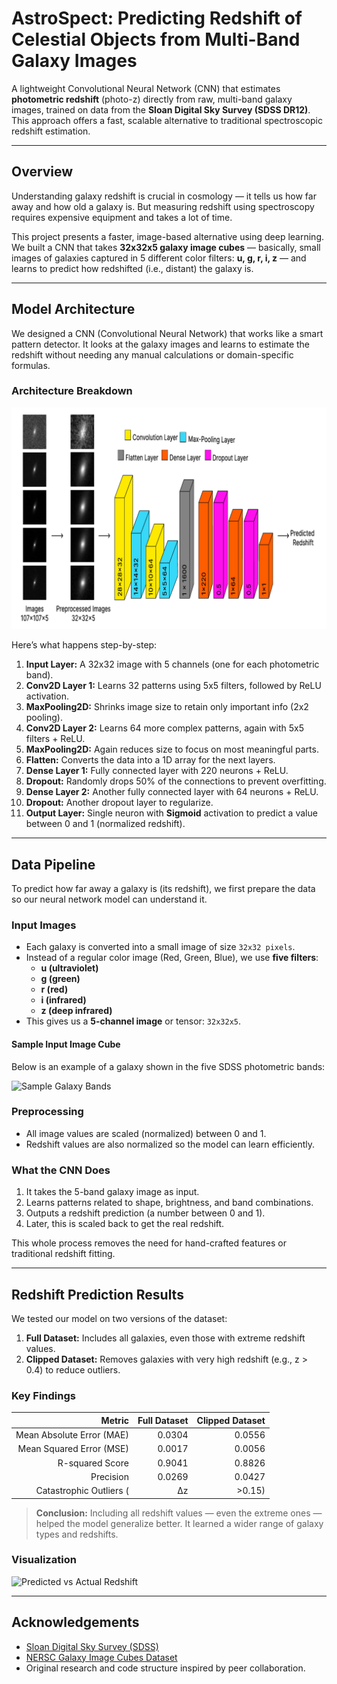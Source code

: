# AstroSpect: Predicting Redshift of Celestial Objects from Multi-Band Galaxy Images

A lightweight Convolutional Neural Network (CNN) that estimates **photometric redshift** (photo-z) directly from raw, multi-band galaxy images, trained on data from the **Sloan Digital Sky Survey (SDSS DR12)**. This approach offers a fast, scalable alternative to traditional spectroscopic redshift estimation.

---

## Overview

Understanding galaxy redshift is crucial in cosmology — it tells us how far away and how old a galaxy is. But measuring redshift using spectroscopy requires expensive equipment and takes a lot of time.

This project presents a faster, image-based alternative using deep learning. We built a CNN that takes **32x32x5 galaxy image cubes** — basically, small images of galaxies captured in 5 different color filters: **u, g, r, i, z** — and learns to predict how redshifted (i.e., distant) the galaxy is.

---

## Model Architecture

We designed a CNN (Convolutional Neural Network) that works like a smart pattern detector. It looks at the galaxy images and learns to estimate the redshift without needing any manual calculations or domain-specific formulas.

### Architecture Breakdown
![Architecture](static/architecture.png)

Here’s what happens step-by-step:

1. **Input Layer:** A 32x32 image with 5 channels (one for each photometric band).
2. **Conv2D Layer 1:** Learns 32 patterns using 5x5 filters, followed by ReLU activation.
3. **MaxPooling2D:** Shrinks image size to retain only important info (2x2 pooling).
4. **Conv2D Layer 2:** Learns 64 more complex patterns, again with 5x5 filters + ReLU.
5. **MaxPooling2D:** Again reduces size to focus on most meaningful parts.
6. **Flatten:** Converts the data into a 1D array for the next layers.
7. **Dense Layer 1:** Fully connected layer with 220 neurons + ReLU.
8. **Dropout:** Randomly drops 50% of the connections to prevent overfitting.
9. **Dense Layer 2:** Another fully connected layer with 64 neurons + ReLU.
10. **Dropout:** Another dropout layer to regularize.
11. **Output Layer:** Single neuron with **Sigmoid** activation to predict a value between 0 and 1 (normalized redshift).

---

## Data Pipeline 

To predict how far away a galaxy is (its redshift), we first prepare the data so our neural network model can understand it.

### Input Images

- Each galaxy is converted into a small image of size `32x32 pixels`.
- Instead of a regular color image (Red, Green, Blue), we use **five filters**:
  - **u (ultraviolet)**
  - **g (green)**
  - **r (red)**
  - **i (infrared)**
  - **z (deep infrared)**
- This gives us a **5-channel image** or tensor: `32x32x5`.

#### Sample Input Image Cube

Below is an example of a galaxy shown in the five SDSS photometric bands:

![Sample Galaxy Bands](static/galaxy_bands.png.png)

### Preprocessing

- All image values are scaled (normalized) between 0 and 1.
- Redshift values are also normalized so the model can learn efficiently.

### What the CNN Does

1. It takes the 5-band galaxy image as input.
2. Learns patterns related to shape, brightness, and band combinations.
3. Outputs a redshift prediction (a number between 0 and 1).
4. Later, this is scaled back to get the real redshift.

This whole process removes the need for hand-crafted features or traditional redshift fitting.

---

## Redshift Prediction Results

We tested our model on two versions of the dataset:

1. **Full Dataset:** Includes all galaxies, even those with extreme redshift values.
2. **Clipped Dataset:** Removes galaxies with very high redshift (e.g., z > 0.4) to reduce outliers.

### Key Findings

| Metric                          | Full Dataset | Clipped Dataset |
|-------------------------------:|-------------:|----------------:|
| Mean Absolute Error (MAE)      | 0.0304       | 0.0556          |
| Mean Squared Error (MSE)       | 0.0017       | 0.0056          |
| R-squared Score                | 0.9041       | 0.8826          |
| Precision                      | 0.0269       | 0.0427          |
| Catastrophic Outliers (|Δz|>0.15) | **0.12%**     | 1.28%           |

> **Conclusion:** Including all redshift values — even the extreme ones — helped the model generalize better. It learned a wider range of galaxy types and redshifts.

### Visualization

![Predicted vs Actual Redshift](static/clipped_v_full.png.png)

---

## Acknowledgements

- [Sloan Digital Sky Survey (SDSS)](https://www.sdss.org/)
- [NERSC Galaxy Image Cubes Dataset](https://portal.nersc.gov/project/cosmo/data/sdss/)
- Original research and code structure inspired by peer collaboration.
